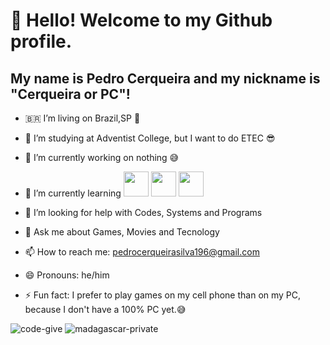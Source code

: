 # 👋 Hello! Welcome to my Github profile.
## My name is Pedro Cerqueira and my nickname is "Cerqueira or PC"!

- 🇧🇷  I’m living on Brazil,SP 🥳
- 📖 I’m studying at Adventist College, but I want to do ETEC 😎
- 🔭 I’m currently working on nothing 😅
- 🌱 I’m currently learning <img loading="lazy" src="https://cdn.jsdelivr.net/gh/devicons/devicon/icons/java/java-original.svg" width="40" height="40"/> 
            <img src="https://cdn.jsdelivr.net/gh/devicons/devicon@latest/icons/html5/html5-original-wordmark.svg"
           width="40" height="40"/> 
            <img src="https://cdn.jsdelivr.net/gh/devicons/devicon@latest/icons/git/git-original.svg" width="40" height="40"/>
          
          
- 🤔 I’m looking for help with Codes, Systems and Programs
- 💬 Ask me about Games, Movies and Tecnology
- 📫 How to reach me: pedrocerqueirasilva196@gmail.com
- 😄 Pronouns: he/him
- ⚡ Fun fact: I prefer to play games on my cell phone than on my PC, because I don't have a 100% PC yet.😅

![code-give](https://github.com/user-attachments/assets/eb578da5-9685-41cf-b894-093343a9a879)
![madagascar-private](https://github.com/user-attachments/assets/16ee568d-bb39-4f72-bd6d-39ac38c8a4d4)
